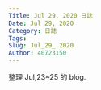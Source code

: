 ```yaml
---
Title: Jul 29, 2020 日誌
Date: Jul 29, 2020
Category: 日誌
Tags: 
Slug: Jul_29_ 2020
Author: 40723150
---
```

整理 Jul,23~25 的 blog.
<!-- PELICAN_END_SUMMARY -->

